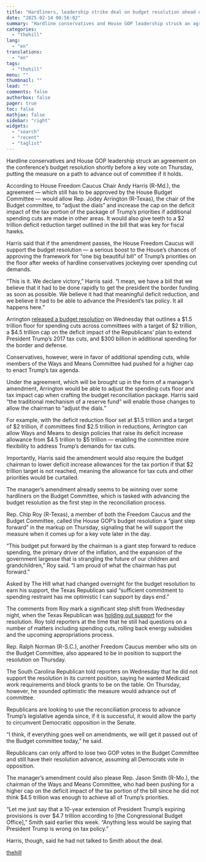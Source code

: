 ```yaml
---
title: "Hardliners, leadership strike deal on budget resolution ahead of key vote"
date: "2025-02-14 00:56:02"
summary: "Hardline conservatives and House GOP leadership struck an agreement on the conference’s budget resolution shortly before a key vote on Thursday, putting the measure on a path to advance out of committee if it holds. According to House Freedom Caucus Chair Andy Harris (R-Md.), the agreement — which still has..."
categories:
  - "thehill"
lang:
  - "en"
translations:
  - "en"
tags:
  - "thehill"
menu: ""
thumbnail: ""
lead: ""
comments: false
authorbox: false
pager: true
toc: false
mathjax: false
sidebar: "right"
widgets:
  - "search"
  - "recent"
  - "taglist"
---
```


Hardline conservatives and House GOP leadership struck an agreement on the conference’s budget resolution shortly before a key vote on Thursday, putting the measure on a path to advance out of committee if it holds.

According to House Freedom Caucus Chair Andy Harris (R-Md.), the agreement — which still has to be approved by the House Budget Committee — would allow Rep. Jodey Arrington (R-Texas), the chair of the Budget committee, to “adjust the dials” and increase the cap on the deficit impact of the tax portion of the package of Trump’s priorities if additional spending cuts are made in other areas. It would also give teeth to a $2 trillion deficit reduction target outlined in the bill that was key for fiscal hawks.

Harris said that if the amendment passes, the House Freedom Caucus will support the budget resolution — a serious boost to the House’s chances of approving the framework for “one big beautiful bill” of Trump’s priorities on the floor after weeks of hardline conservatives jockeying over spending cut demands.

“This is it. We declare victory,” Harris said. “I mean, we have a bill that we believe that it had to be done rapidly to get the president the border funding as soon as possible. We believe it had that meaningful deficit reduction, and we believe it had to be able to advance the President’s tax policy. It all happens here.”

Arrington [released a budget resolution](https://thehill.com/homenews/house/5140539-house-republicans-budget-resolution-trump-agenda/) on Wednesday that outlines a $1.5 trillion floor for spending cuts across committees with a target of $2 trillion, a $4.5 trillion cap on the deficit impact of the Republicans’ plan to extend President Trump’s 2017 tax cuts, and $300 billion in additional spending for the border and defense.

Conservatives, however, were in favor of additional spending cuts, while members of the Ways and Means Committee had pushed for a higher cap to enact Trump’s tax agenda.

Under the agreement, which will be brought up in the form of a manager’s amendment, Arrington would be able to adjust the spending cuts floor and tax impact cap when crafting the budget reconciliation package. Harris said “the traditional mechanism of a reserve fund” will enable those changes to allow the chairman to “adjust the dials.”

For example, with the deficit reduction floor set at $1.5 trillion and a target of $2 trillion, if committees find $2.5 trillion in reductions, Arrington can allow Ways and Means to design policies that raise its deficit increase allowance from $4.5 trillion to $5 trillion — enabling the committee more flexibility to address Trump’s demands for tax cuts.

Importantly, Harris said the amendment would also require the budget chairman to lower deficit increase allowances for the tax portion if that $2 trillion target is not reached, meaning the allowance for tax cuts and other priorities would be curtailed.

The manager’s amendment already seems to be winning over some hardliners on the Budget Committee, which is tasked with advancing the budget resolution as the first step in the reconciliation process.

Rep. Chip Roy (R-Texas), a member of both the Freedom Caucus and the Budget Committee, called the House GOP’s budget resolution a “giant step forward” in the markup on Thursday, signaling that he will support the measure when it comes up for a key vote later in the day.

“This budget put forward by the chairman is a giant step forward to reduce spending, the primary driver of the inflation, and the expansion of the government largesse that is strangling the future of our children and grandchildren,” Roy said. “I am proud of what the chairman has put forward.”

Asked by The Hill what had changed overnight for the budget resolution to earn his support, the Texas Republican said “sufficient commitment to spending restraint has me optimistic I can support by days end.”

The comments from Roy mark a significant step shift from Wednesday night, when the Texas Republican was [holding out support](https://thehill.com/homenews/house/5142240-house-gop-budget-resolution/) for the resolution. Roy told reporters at the time that he still had questions on a number of matters including spending cuts, rolling back energy subsidies and the upcoming appropriations process.

Rep. Ralph Norman (R-S.C.), another Freedom Caucus member who sits on the Budget Committee, also appeared to be in position to support the resolution on Thursday.

The South Carolina Republican told reporters on Wednesday that he did not support the resolution in its current position, saying he wanted Medicaid work requirements and block grants to be on the table. On Thursday, however, he sounded optimistic the measure would advance out of committee.

Republicans are looking to use the reconciliation process to advance Trump’s legislative agenda since, if it is successful, it would allow the party to circumvent Democratic opposition in the Senate.

“I think, if everything goes well on amendments, we will get it passed out of the Budget committee today,” he said.

Republicans can only afford to lose two GOP votes in the Budget Committee and still have their resolution advance, assuming all Democrats vote in opposition.

The manager’s amendment could also please Rep. Jason Smith (R-Mo.), the chairman of the Ways and Means Committee, who had been pushing for a higher cap on the deficit impact of the tax portion of the bill since he did not think $4.5 trillion was enough to achieve all of Trump’s priorities.

“Let me just say that a 10-year extension of President Trump’s expiring provisions is over $4.7 trillion according to [the Congressional Budget Office],” Smith said earlier this week. “Anything less would be saying that President Trump is wrong on tax policy.”

Harris, though, said he had not talked to Smith about the deal.

[thehill](https://thehill.com/homenews/house/5143160-hardliners-gop-leadership-deal-budget-resolution/)
